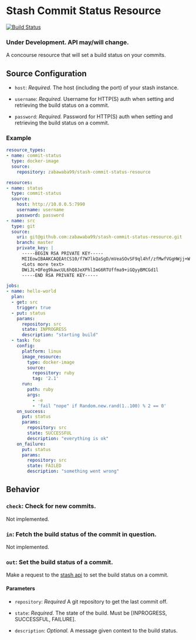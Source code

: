 # Stash Commit Status Resource

[![Build Status](https://travis-ci.org/zabawaba99/stash-commit-status-resource.svg?branch=master)](https://travis-ci.org/zabawaba99/stash-commit-status-resource)

### Under Development. API may/will change.

A concourse resource that will set a build status on your commits.

## Source Configuration

* `host`: *Required.* The host (including the port) of your stash instance.

* `username`: *Required.* Username for HTTP(S) auth when setting and retrieving
  the build status on a commit.

* `password`: *Required.* Password for HTTP(S) auth when setting and retrieving
  the build status on a commit.

### Example

```yaml
resource_types:
- name: commit-status
  type: docker-image
  source:
    repository: zabawaba99/stash-commit-status-resource

resources:
- name: status
  type: commit-status
  source:
    host: http://10.0.0.5:7990
    username: username
    password: password
- name: src
  type: git
  source:
    uri: git@github.com:zabawaba99/stash-commit-status-resource.git
    branch: master
    private_key: |
      -----BEGIN RSA PRIVATE KEY-----
      MIIEowIBAAKCAQEAtCS10/f7W7lkQaSgD/mVeaSOvSF9ql4hf/zfMwfVGgHWjj+W
      <Lots more text>
      DWiJL+OFeg9kawcUL6hQ8JeXPhlImG6RTUffma9+iGQyyBMCGd1l
      -----END RSA PRIVATE KEY-----

jobs:
- name: hello-world
  plan:
  - get: src
    trigger: true
  - put: status
    params:
      repository: src
      state: INPROGRESS
      description: "starting build"
  - task: foo
    config:
      platform: linux
      image_resource:
        type: docker-image
        source:
          repository: ruby
          tag: '2.1'
      run:
        path: ruby
        args:
          - -e
          - 'fail "nope" if Random.new.rand(1..100) % 2 == 0'
    on_success:
      put: status
      params:
        repository: src
        state: SUCCESSFUL
        description: "everything is ok"
    on_failure:
      put: status
      params:
        repository: src
        state: FAILED
        description: "something went wrong"
```

## Behavior

### `check`: Check for new commits.

Not implemented.

### `in`: Fetch the build status of the commit in question.

Not implemented.

### `out`: Set the build status of a commit.

Make a request to the [stash api]()
to set the build status on a commit.

#### Parameters

* `repository`: *Required* A git repository to get the last commit off.

* `state`: *Required.* The state of the build. Must be [INPROGRESS, SUCCESSFUL, FAILURE].

* `description`: *Optional.* A message given context to the build status.
